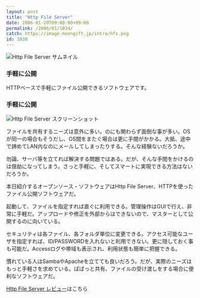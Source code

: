 ```yaml
---
layout: post
title: "Http File Server"
date: 2006-01-20T09:00:00+09:00
permalink: /2006/01/1034/
catch: https://image.moongift.jp/intro/hfs.png
id: 1038
---
```

 ![Http File Server サムネイル](https://image.moongift.jp/intro/hfs.t.png "Http File Server サムネイル")
  

### 手軽に公開
  
HTTPベースで手軽にファイル公開できるソフトウェアです。  
<!--more-->  

### 手軽に公開
  

![Http File Server スクリーンショット](https://image.moongift.jp/intro/hfs.png "Http File Server スクリーンショット")

  

ファイルを共有するニーズは意外に多い。のにも関わらず面倒な事が多い。OSが同一の場合もそうだし、OS間をまたぐ場合は更に手間がかかる。大抵、途中で諦めてLAN内なのにメールしてしまったりする。そんな経験ないだろうか。

  

勿論、サーバ等を立てれば解決する問題ではある。だが、そんな手間をかけるのは億劫になってしまう。さっと手軽に、そしてスマートに実現できる方法はないだろうか。

  

本日紹介するオープンソース・ソフトウェアはHttp File Server、HTTPを使ったファイル公開ソフトウェアだ。

  

起動して、ファイルを指定すれば直ぐに利用できる。管理操作はGUIで行え、非常に手軽だ。アップロードや修正を外部からはできないので、マスターとして公開するのに向いている。

  

セキュリティは各ファイル、各フォルダ単位に変更できる。アクセス可能なユーザを指定すれば、ID/PASSWORDを入れないと利用できない。更に隠しておく事も可能だ。Accessログや帯域も表示され、利用状態も簡単に把握できる。

  

慣れている人はSambaやApacheを立てても良いだろう。だが、実際のニーズはもっと手軽さを求めている。ぱぱっと共有、ファイルの受け渡しをする場合に便利なソフトウェアだ。

  

[Http File Server レビュー](http://oss.moongift.jp/review/i-1039.html)はこちら

